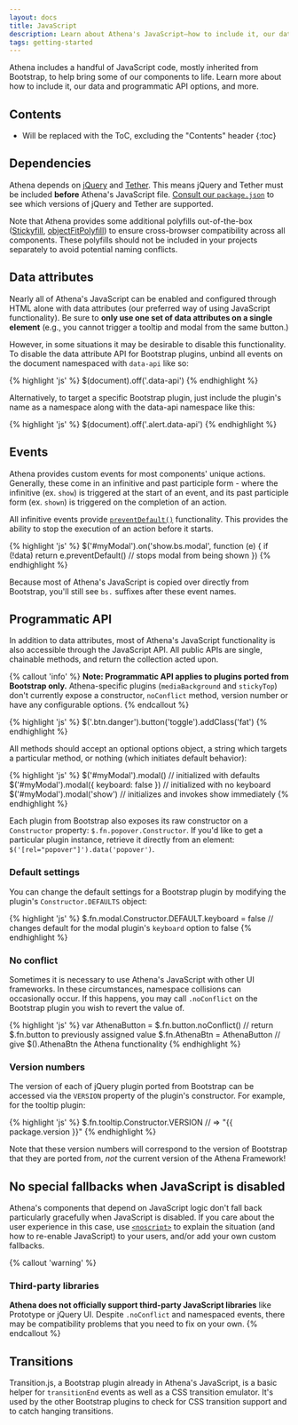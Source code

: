 ```yaml
---
layout: docs
title: JavaScript
description: Learn about Athena's JavaScript—how to include it, our data and programmatic API options, and more.
tags: getting-started
---
```


Athena includes a handful of JavaScript code, mostly inherited from Bootstrap, to help bring some of our components to life. Learn more about how to include it, our data and programmatic API options, and more.


## Contents

* Will be replaced with the ToC, excluding the "Contents" header
{:toc}


## Dependencies

Athena depends on [jQuery](https://jquery.com/) and [Tether](http://tether.io/). This means jQuery and Tether must be included **before** Athena's JavaScript file. [Consult our `package.json`](https://github.com/UCF/Athena-Framework/blob/master/package.json) to see which versions of jQuery and Tether are supported.

Note that Athena provides some additional polyfills out-of-the-box ([Stickyfill](https://github.com/wilddeer/stickyfill), [objectFitPolyfill](https://github.com/constancecchen/object-fit-polyfill)) to ensure cross-browser compatibility across all components. These polyfills should not be included in your projects separately to avoid potential naming conflicts.


## Data attributes

Nearly all of Athena's JavaScript can be enabled and configured through HTML alone with data attributes (our preferred way of using JavaScript functionality). Be sure to **only use one set of data attributes on a single element** (e.g., you cannot trigger a tooltip and modal from the same button.)

However, in some situations it may be desirable to disable this functionality. To disable the data attribute API for Bootstrap plugins, unbind all events on the document namespaced with `data-api` like so:

{% highlight 'js' %}
$(document).off('.data-api')
{% endhighlight %}

Alternatively, to target a specific Bootstrap plugin, just include the plugin's name as a namespace along with the data-api namespace like this:

{% highlight 'js' %}
$(document).off('.alert.data-api')
{% endhighlight %}


## Events

Athena provides custom events for most components' unique actions. Generally, these come in an infinitive and past participle form - where the infinitive (ex. `show`) is triggered at the start of an event, and its past participle form (ex. `shown`) is triggered on the completion of an action.

All infinitive events provide [`preventDefault()`](https://developer.mozilla.org/en-US/docs/Web/API/Event/preventDefault) functionality. This provides the ability to stop the execution of an action before it starts.

{% highlight 'js' %}
$('#myModal').on('show.bs.modal', function (e) {
  if (!data) return e.preventDefault() // stops modal from being shown
})
{% endhighlight %}

Because most of Athena's JavaScript is copied over directly from Bootstrap, you'll still see `bs.` suffixes after these event names.


## Programmatic API

In addition to data attributes, most of Athena's JavaScript functionality is also accessible through the JavaScript API. All public APIs are single, chainable methods, and return the collection acted upon.

{% callout 'info' %}
<strong>Note: Programmatic API applies to plugins ported from Bootstrap only.</strong> Athena-specific plugins (`mediaBackground` and `stickyTop`) don't currently expose a constructor, `noConflict` method, version number or have any configurable options.
{% endcallout %}

{% highlight 'js' %}
$('.btn.danger').button('toggle').addClass('fat')
{% endhighlight %}

All methods should accept an optional options object, a string which targets a particular method, or nothing (which initiates default behavior):

{% highlight 'js' %}
$('#myModal').modal()                      // initialized with defaults
$('#myModal').modal({ keyboard: false })   // initialized with no keyboard
$('#myModal').modal('show')                // initializes and invokes show immediately
{% endhighlight %}

Each plugin from Bootstrap also exposes its raw constructor on a `Constructor` property: `$.fn.popover.Constructor`. If you'd like to get a particular plugin instance, retrieve it directly from an element: `$('[rel="popover"]').data('popover')`.

### Default settings
You can change the default settings for a Bootstrap plugin by modifying the plugin's `Constructor.DEFAULTS` object:

{% highlight 'js' %}
$.fn.modal.Constructor.DEFAULT.keyboard = false // changes default for the modal plugin's `keyboard` option to false
{% endhighlight %}

### No conflict

Sometimes it is necessary to use Athena's JavaScript with other UI frameworks. In these circumstances, namespace collisions can occasionally occur. If this happens, you may call `.noConflict` on the Bootstrap plugin you wish to revert the value of.

{% highlight 'js' %}
var AthenaButton = $.fn.button.noConflict() // return $.fn.button to previously assigned value
$.fn.AthenaBtn = AthenaButton            // give $().AthenaBtn the Athena functionality
{% endhighlight %}

### Version numbers

The version of each of jQuery plugin ported from Bootstrap can be accessed via the `VERSION` property of the plugin's constructor. For example, for the tooltip plugin:

{% highlight 'js' %}
$.fn.tooltip.Constructor.VERSION // => "{{ package.version }}"
{% endhighlight %}

Note that these version numbers will correspond to the version of Bootstrap that they are ported from, _not_ the current version of the Athena Framework!


## No special fallbacks when JavaScript is disabled

Athena's components that depend on JavaScript logic don't fall back particularly gracefully when JavaScript is disabled. If you care about the user experience in this case, use [`<noscript>`](https://developer.mozilla.org/en-US/docs/Web/HTML/Element/noscript) to explain the situation (and how to re-enable JavaScript) to your users, and/or add your own custom fallbacks.

{% callout 'warning' %}
### Third-party libraries

**Athena does not officially support third-party JavaScript libraries** like Prototype or jQuery UI. Despite `.noConflict` and namespaced events, there may be compatibility problems that you need to fix on your own.
{% endcallout %}


## Transitions

Transition.js, a Bootstrap plugin already in Athena's JavaScript, is a basic helper for `transitionEnd` events as well as a CSS transition emulator. It's used by the other Bootstrap plugins to check for CSS transition support and to catch hanging transitions.

